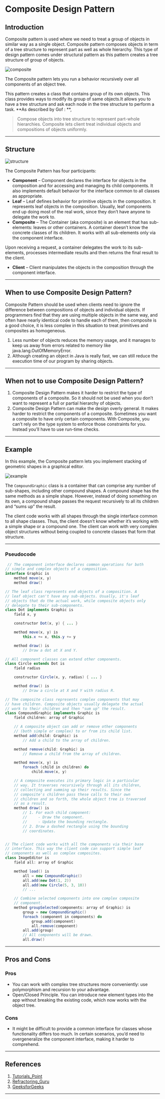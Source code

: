 # Composite Design Pattern

## Introduction

Composite pattern is used where we need to treat a group of objects in similar way as a single object. Composite pattern composes objects in term of a tree structure to represent part as well as whole hierarchy. This type of design pattern comes under structural pattern as this pattern creates a tree structure of group of objects.

![composite](https://refactoring.guru/images/patterns/content/composite/composite-comic-1-en.png)

The Composite pattern lets you run a behavior recursively over all components of an object tree.

This pattern creates a class that contains group of its own objects. This class provides ways to modify its group of same objects.It allows you to have a tree structure and ask each node in the tree structure to perform a task. **As described by Gof : **, 
>Compose objects into tree structure to represent part-whole hierarchies. Composite lets client treat individual objects and compositions of objects uniformly.

---

## Structure

![structure](https://refactoring.guru/images/patterns/diagrams/composite/structure-en.png)

The Composite Pattern has four participants:

* **Component** – Component declares the interface for objects in the composition and for accessing and managing its child components. It also implements default behavior for the interface common to all classes as appropriate.
* **Leaf** – Leaf defines behavior for primitive objects in the composition. It represents leaf objects in the composition. Usually, leaf components end up doing most of the real work, since they don’t have anyone to delegate the work to.
* **Composite** – The Container (aka composite) is an element that has sub-elements: leaves or other containers. A container doesn’t know the concrete classes of its children. It works with all sub-elements only via the component interface.

Upon receiving a request, a container delegates the work to its sub-elements, processes intermediate results and then returns the final result to the client.
* **Client** – Client manipulates the objects in the composition through the component interface.

---

## When to use Composite Design Pattern?

Composite Pattern should be used when clients need to ignore the difference between compositions of objects and individual objects. If programmers find that they are using multiple objects in the same way, and often have nearly identical code to handle each of them, then composite is a good choice, it is less complex in this situation to treat primitives and composites as homogeneous.

1. Less number of objects reduces the memory usage, and it manages to keep us away from errors related to memory like java.lang.OutOfMemoryError.
2. Although creating an object in Java is really fast, we can still reduce the execution time of our program by sharing objects.

---

## When not to use Composite Design Pattern?

1. Composite Design Pattern makes it harder to restrict the type of components of a composite. So it should not be used when you don’t want to represent a full or partial hierarchy of objects.
2. Composite Design Pattern can make the design overly general. It makes harder to restrict the components of a composite. Sometimes you want a composite to have only certain components. With Composite, you can’t rely on the type system to enforce those constraints for you. Instead you’ll have to use run-time checks.

---

## Example

In this example, the Composite pattern lets you implement stacking of geometric shapes in a graphical editor.

![example](https://refactoring.guru/images/patterns/diagrams/composite/example.png)

The `CompoundGraphic` class is a container that can comprise any number of sub-shapes, including other compound shapes. A compound shape has the same methods as a simple shape. However, instead of doing something on its own, a compound shape passes the request recursively to all its children and “sums up” the result.

The client code works with all shapes through the single interface common to all shape classes. Thus, the client doesn’t know whether it’s working with a simple shape or a compound one. The client can work with very complex object structures without being coupled to concrete classes that form that structure.

---

### Pseudocode

```JAVA
 // The component interface declares common operations for both
// simple and complex objects of a composition.
interface Graphic is
    method move(x, y)
    method draw()

// The leaf class represents end objects of a composition. A
// leaf object can't have any sub-objects. Usually, it's leaf
// objects that do the actual work, while composite objects only
// delegate to their sub-components.
class Dot implements Graphic is
    field x, y

    constructor Dot(x, y) { ... }

    method move(x, y) is
        this.x += x, this.y += y

    method draw() is
        // Draw a dot at X and Y.

// All component classes can extend other components.
class Circle extends Dot is
    field radius

    constructor Circle(x, y, radius) { ... }

    method draw() is
        // Draw a circle at X and Y with radius R.

// The composite class represents complex components that may
// have children. Composite objects usually delegate the actual
// work to their children and then "sum up" the result.
class CompoundGraphic implements Graphic is
    field children: array of Graphic

    // A composite object can add or remove other components
    // (both simple or complex) to or from its child list.
    method add(child: Graphic) is
        // Add a child to the array of children.

    method remove(child: Graphic) is
        // Remove a child from the array of children.

    method move(x, y) is
        foreach (child in children) do
            child.move(x, y)

    // A composite executes its primary logic in a particular
    // way. It traverses recursively through all its children,
    // collecting and summing up their results. Since the
    // composite's children pass these calls to their own
    // children and so forth, the whole object tree is traversed
    // as a result.
    method draw() is
        // 1. For each child component:
        //     - Draw the component.
        //     - Update the bounding rectangle.
        // 2. Draw a dashed rectangle using the bounding
        // coordinates.


// The client code works with all the components via their base
// interface. This way the client code can support simple leaf
// components as well as complex composites.
class ImageEditor is
    field all: array of Graphic

    method load() is
        all = new CompoundGraphic()
        all.add(new Dot(1, 2))
        all.add(new Circle(5, 3, 10))
        // ...

    // Combine selected components into one complex composite
    // component.
    method groupSelected(components: array of Graphic) is
        group = new CompoundGraphic()
        foreach (component in components) do
            group.add(component)
            all.remove(component)
        all.add(group)
        // All components will be drawn.
        all.draw()
```

---

## Pros and Cons

### Pros

* You can work with complex tree structures more conveniently: use polymorphism and recursion to your advantage.
* Open/Closed Principle. You can introduce new element types into the app without breaking the existing code, which now works with the object tree.
 
### Cons

* It might be difficult to provide a common interface for classes whose functionality differs too much. In certain scenarios, you’d need to overgeneralize the component interface, making it harder to comprehend.

---

## References

1. [Tutorials_Point](https://www.tutorialspoint.com/design_pattern/composite_pattern.htm)
2. [Refractoring_Guru](https://refactoring.guru/design-patterns/composite)
3. [GeeksforGeeks](https://www.geeksforgeeks.org/composite-design-pattern/)

***

